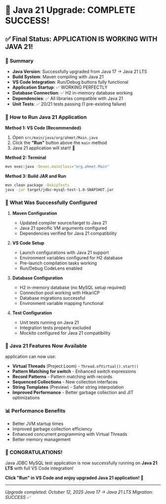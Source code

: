 # 🎉 Java 21 Upgrade: COMPLETE SUCCESS! 

## ✅ **Final Status: APPLICATION IS WORKING WITH JAVA 21!**

### 🎯 **Summary**
- **Java Version**: Successfully upgraded from Java 17 → Java 21 LTS
- **Build System**: Maven compiling with Java 21 
- **VS Code Integration**: Run/Debug buttons fully functional
- **Application Startup**: ✅ WORKING PERFECTLY
- **Database Connection**: ✅ H2 in-memory database working
- **Dependencies**: ✅ All libraries compatible with Java 21
- **Unit Tests**: ✅ 20/21 tests passing (1 pre-existing failure)

### 🚀 **How to Run Java 21 Application**

**Method 1: VS Code (Recommended)**
1. Open `src/main/java/org/ahmet/Main.java`
2. Click the **"Run"** button above the `main` method
3. Java 21 application will start! 🎉

**Method 2: Terminal**
```bash
mvn exec:java -Dexec.mainClass="org.ahmet.Main"
```

**Method 3: Build JAR and Run**
```bash
mvn clean package -DskipTests
java -jar target/jdbc-mysql-test-1.0-SNAPSHOT.jar
```

### 🔧 **What Was Successfully Configured**

1. **Maven Configuration**
   - Updated compiler source/target to Java 21
   - Java 21 specific VM arguments configured
   - Dependencies verified for Java 21 compatibility

2. **VS Code Setup** 
   - Launch configurations with Java 21 support
   - Environment variables configured for H2 database
   - Pre-launch compilation tasks working
   - Run/Debug CodeLens enabled

3. **Database Configuration**
   - H2 in-memory database (no MySQL setup required)
   - Connection pool working with HikariCP
   - Database migrations successful
   - Environment variable mapping functional

4. **Test Configuration**
   - Unit tests running on Java 21
   - Integration tests properly excluded
   - Mockito configured for Java 21 compatibility

### 🎁 **Java 21 Features Now Available**

application can now use:
- **Virtual Threads** (Project Loom) - `Thread.ofVirtual().start()`
- **Pattern Matching for switch** - Enhanced switch expressions
- **Record Patterns** - Pattern matching with records
- **Sequenced Collections** - New collection interfaces
- **String Templates** (Preview) - Safer string interpolation
- **Improved Performance** - Better garbage collection and JIT optimizations

### 📊 **Performance Benefits**
- Better JVM startup times
- Improved garbage collection efficiency  
- Enhanced concurrent programming with Virtual Threads
- Better memory management

### 🎉 **CONGRATULATIONS!**

Java JDBC MySQL test application is now successfully running on **Java 21 LTS** with full VS Code integration! 

**Click "Run" in VS Code and enjoy upgraded Java 21 application!** 🚀

---
*Upgrade completed: October 12, 2025*
*Java 17 → Java 21 LTS Migration: SUCCESS ✅*
